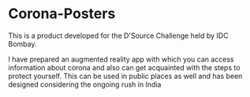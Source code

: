 # Corona-Posters
This is a product developed for the D'Source Challenge held by IDC Bombay. 

I have prepared an augmented reality app with which you can access information about corona and also can get
acquainted with the steps to protect yourself. This can be used in public places as well and has been designed 
considering the ongoing rush in India

